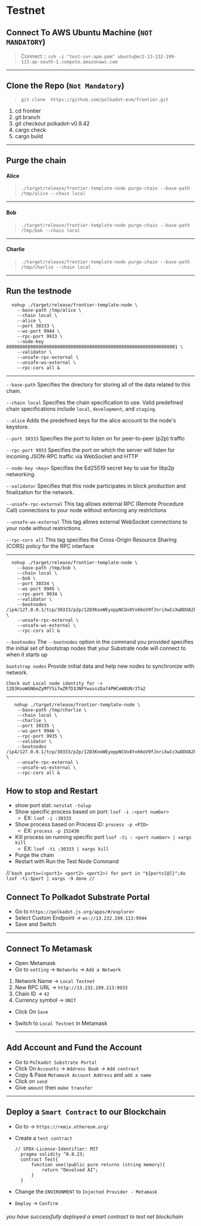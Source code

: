 # Testnet

## Connect To AWS Ubuntu Machine (`NOT MANDATORY`)

>Connect :: `ssh -i "test-svr-apm.pem" ubuntu@ec2-13-232-199-113.ap-south-1.compute.amazonaws.com`

---

## Clone the Repo (`Not Mandatory`)
> `git clone  https://github.com/polkadot-evm/frontier.git`

1. cd frontier
2. git branch
3. git checkout polkadot-v0.9.42
4. cargo check
5. cargo build
   

---

## Purge the chain

#### Alice
> `./target/release/frontier-template-node purge-chain --base-path /tmp/alice --chain local` 

---
#### Bob
> `./target/release/frontier-template-node purge-chain --base-path /tmp/bob --chain local`
----
#### Charlie
> `./target/release/frontier-template-node purge-chain --base-path /tmp/charlie --chain local`
----

## Run the testnode

      nohup ./target/release/frontier-template-node \
		--base-path /tmp/alice \
		--chain local \
		--alice \
		--port 30333 \
		--ws-port 9944 \
		--rpc-port 9933 \
		--node-key 0000000000000000000000000000000000000000000000000000000000000001 \
		--validator \
		--unsafe-rpc-external \
		--unsafe-ws-external \
		--rpc-cors all &

----
`--base-path` Specifies the directory for storing all of the data related to this chain.

`--chain local` Specifies the chain specification to use. Valid predefined chain specifications include `local`, `development`, and `staging`.

`--alice` Adds the predefined keys for the alice account to the node's keystore.

`--port 30333` Specifies the port to listen on for peer-to-peer (p2p) traffic

`--rpc-port 9933` Specifies the port on which the server will listen for incoming JSON-RPC traffic via WebSocket and HTTP

`--node-key <key>` Specifies the Ed25519 secret key to use for libp2p networking.

`--validator` Specifies that this node participates in block production and finalization for the network.

`--unsafe-rpc-external` This tag allows external RPC (Remote Procedure Call) connections to your node without enforcing any restrictions

`--unsafe-ws-external` This tag allows external WebSocket connections to your node without restrictions.

`--rpc-cors all` This tag specifies the Cross-Origin Resource Sharing (CORS) policy for the RPC interface

---

	  nohup ./target/release/frontier-template-node \
		--base-path /tmp/bob \
		--chain local \
		--bob \
		--port 30334 \
		--ws-port 9945 \
		--rpc-port 9934 \
		--validator \
		--bootnodes /ip4/127.0.0.1/tcp/30333/p2p/12D3KooWEyoppNCUx8Yx66oV9fJnriXwCcXwDDUA2kj6vnc6iDEp \
		--unsafe-rpc-external \
		--unsafe-ws-external \
		--rpc-cors all &
  

`--bootnodes` The `--bootnodes` option in the command you provided specifies the initial set of bootstrap nodes that your Substrate node will connect to when it starts up

`bootstrap nodes` Provide initial data and help new nodes to synchronize with network.

`Check out Local node identity for -> 12D3KooWGN6mZyMfYSi7wZRfD3JNFYwusnzDa74PWCeW8UNr3Ta2`

---

       nohup ./target/release/frontier-template-node \
		--base-path /tmp/charlie \
		--chain local \
		--charlie \
		--port 30335 \
		--ws-port 9946 \
		--rpc-port 9935 \
		--validator \
		--bootnodes /ip4/127.0.0.1/tcp/30333/p2p/12D3KooWEyoppNCUx8Yx66oV9fJnriXwCcXwDDUA2kj6vnc6iDEp \
		--unsafe-rpc-external \
		--unsafe-ws-external \
		--rpc-cors all &


## How to stop and Restart
 * show port stat: `netstat -tulup`
 * Show specific process based on port: `lsof -i :<port number>`
   * EX: `lsof -i :30333`
 * Show process based on Process iD: `process -p <PID>`
   * EX: `process -p 152436`
 * Kill process on running specific port `lsof -ti : <port number> | xargs kill `
   * EX: `lsof -ti :30333 | xargs kill`
 * Purge the chain
 * Restart with Run the Test Node Command
 
 // ```bash
	ports=(<port1> <port2> <port2>)
	for port in "${ports[@]}";do
		lsof -ti:$port | xargs -9
	done
//  ```

## Connect To Polkadot Substrate Portal

* Go to `https://polkadot.js.org/apps/#/explorer`
* Select Custom Endpoint -> `ws://13.232.199.113:9944`
* Save and Switch
  
----
  
## Connect To Metamask

* Open Metamask
*  Go to `setting` -> `Networks` -> `Add a Network`
1. Network Name -> `Local Testnet`
2. New RPC URL  -> `http://13.232.199.113:9933`
3. Chain ID -> `42`
4. Currency symbol -> `UNIT`

* Click On `Save`
* Switch to `Local Testnet` in Metamask

  ---


## Add Account and Fund the Account

* Go to `Polkadot Substrate Portal` 
* Click On `Accounts` -> `Address Book` -> `Add contract`
* Copy & Pase `Metamask Account Address` and `add a name`
* Click on `send`
* Give `amount` then `make transfer`

---


## Deploy a `Smart Contract` to our Blockchain

* Go  to -> `https://remix.ethereum.org/`
* Create a `test contract`
  
  
  ```sol
  // SPDX-License-Identifier: MIT
    pragma solidity ^0.8.23;
    contract Test{
        function see()public pure returns (string memory){
            return "Devolved AI";
        }
    }
* Change the `ENVIRONMENT` to `Injected Provider - Metamask` 
* `Deploy` -> `Confirm`

###### _you have successfully deployed a smart contract to test net blockchain_ 
